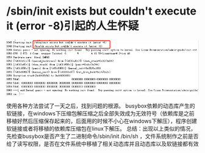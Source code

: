 # /sbin/init exists but couldn't execute it (error -8)引起的人生怀疑

![](..\picture\20200402211010342.png)

使用各种方法尝试了一天之后，找到问题的根源。
busybox依赖的动态库产生的软链接，在windows下压缩包解压缩之后全部失效成为无效符号（依赖库是之前移植好然后压缩保存起来的，后面用的时候不小心在windows下解压），程序创建软链接或者将移植的依赖库压缩包在linux下解压。
总结：出现以上类似的情况，先检查busybox是否产生了二进制命令/sbin/init /bin/sh ，文件系统制作之前是否给了读写权限，是否在文件系统中移植了相关动态库并且动态库以及软链接都有效

